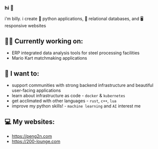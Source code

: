 ### hi 👋

i'm billy. i create 🐍 python applications, 💾 relational databases, and 🖥️ responsive websites

## 👩‍💻 Currently working on:
- ERP integrated data analysis tools for steel processing facilities
- Mario Kart matchmaking applications

## 🌱 I want to:
- support communities with strong backend infrastructure and beautiful user-facing applications
- learn about infrastructure as code - `docker` & `kubernetes`
- get acclimated with other languages - `rust`, `c++`, `lua`
- improve my python skills! - `machine learning` and `AI` interest me

## 💻 My websites:
- https://peng2n.com
- https://200-lounge.com

<!--
**billypom/billypom** is a ✨ _special_ ✨ repository because its `README.md` (this file) appears on your GitHub profile.

Here are some ideas to get you started:

- 🔭 I’m currently working on ...
- 🌱 I’m currently learning ...
- 👯 I’m looking to collaborate on ...
- 🤔 I’m looking for help with ...
- 💬 Ask me about ...
- 📫 How to reach me: ...
- 😄 Pronouns: he/him
- ⚡ Fun fact: ...
-->
